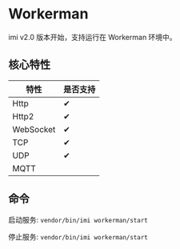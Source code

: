 # Workerman

imi v2.0 版本开始，支持运行在 Workerman 环境中。

## 核心特性

| 特性 | 是否支持 |
|-|-
| Http | ✔ |
| Http2 | ✔ |
| WebSocket | ✔ |
| TCP | ✔ |
| UDP | ✔ |
| MQTT |  |

## 命令

启动服务: `vendor/bin/imi workerman/start`

停止服务: `vendor/bin/imi workerman/start`
